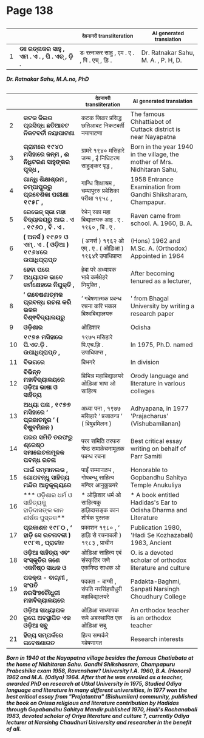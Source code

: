 # Page 138
## 
| | | <sub>देवनागरी transliteration</sub> | <sub>AI generated translation</sub> |
| --- | --- | --- | ---|
| 1 | **ଡଃ ରତ୍ନାକର ସାହୁ , ଏମ . ଏ . , ପି . ଏଚ୍ , ଡ଼ି .** | डः रत्नाकर साहु , एम . ए . , पि . एच् , ड़ि . | Dr. Ratnakar Sahu, M. A. , P. H, D. | <!-- Block 1 -->

**_Dr. Ratnakar Sahu, M.A.no, PhD_**

## 
| | | <sub>देवनागरी transliteration</sub> | <sub>AI generated translation</sub> |
| --- | --- | --- | ---|
| 2 | **କଟକ ଜିଲର ପ୍ରସିଦ୍ଧ ଛତିଆବଟ ନିକଟବର୍ତୀ ନୟାପାଟଣା** | कटक जिळर प्रसिद्ध छतिआबट निकटबर्ती नयापाटणा | The famous Chhattiabot of Cuttack district is near Nayapatna | <!-- Block 2 -->
| 3 | **ଗ୍ରାମରେ ୧୯୪୦ ମସିହାରେ ଜନ୍ମ , ଈ ନିଧିଟରଣ ସାହୁଙ୍କର ପୃଦ୍ଧ ,** | ग्रामरे १९४० मसिहारे जन्म , ई निधिटरण साहुङ्कर पृद्ध , | Born in the year 1940 in the village, the mother of Mrs. Nidhitaran Sahu, | <!-- Block 2 -->
| 4 | **ଗାନ୍ଧି ଶିକ୍ଷାଶ୍ରମ , ଚମ୍ପାପୁରରୁ ପ୍ରବେଶିକା ପରୀକ୍ଷା ୧୯୫୮ ,** | गान्धि शिक्षाश्रम , चम्पापुररु प्रबेशिका परीक्षा १९५८ , | 1958 Entrance Examination from Gandhi Shiksharam, Champapur. | <!-- Block 2 -->
| 5 | **ରେଭେନ୍‌ ସ୍କା ମହା ବିଦ୍ୟାଳୟରୁ ଆଇ . ଏ . ୧୯୬୦ , ବି . ଏ .** | रेभेन्‌ स्का महा बिद्यालयरु आइ . ए . १९६० , बि . ए . | Raven came from school. A. 1960, B. A. | <!-- Block 2 -->
| 6 | **( ଅନର୍ସ ) ୧୯୬୨ ଓ ଏମ୍ . ଏ . ( ଓଡ଼ିଆ ) ୧୯୬୪ରେ ଉପାଧିପ୍ରାପ୍ତ** | ( अनर्स ) १९६२ ओ एम् . ए . ( ओड़िआ ) १९६४रे उपाधिप्राप्त | (Hons) 1962 and M.Sc. A. (Orthodox) Appointed in 1964 | <!-- Block 2 -->
| 7 | **ହେବା ପରେ ଅଧ୍ୟାପକ ଭାବେ କର୍ମକ୍ଷେହରେ ନିଯୁକ୍ତି ,** | हेबा परे अध्यापक भाबे कर्मक्षेहरे नियुक्ति , | After becoming tenured as a lecturer, | <!-- Block 2 -->
| 8 | **’ ଗବେଷଣାତ୍ମକ ପ୍ରବନ୍ଧ ରଚନା କରି ଭକଳ ବିଶ୍ଵବିଦ୍ୟାଳୟରୁ** | ’ गबेषणात्मक प्रबन्ध रचना करि भकल बिश्वबिद्यालयरु | &#39; from Bhagal University by writing a research paper | <!-- Block 3 -->
| 9 | **ଓଡ଼ିଶାର** | ओड़िशार | Odisha | <!-- Block 4 -->
| 10 | **୧୯୭୫ ମସିହାରେ ପି.ଏଚ.ଡ଼ି . ଉପାଧିପ୍ରାପ୍ତ ,** | १९७५ मसिहारे पि.एच.ड़ि . उपाधिप्राप्त , | In 1975, Ph.D. named | <!-- Block 3 -->
| 11 | **ବିଭଗରେ** | बिभगरे | In division | <!-- Block 4 -->
| 12 | **ବିଭିନ୍ନ ମହାବିଦ୍ୟାଳୟରେ ଓଡ଼ିଆ ଭାଷା ଓ ସାହିତ୍ୟ** | बिभिन्न महाबिद्यालयरे ओड़िआ भाषा ओ साहित्य | Orody language and literature in various colleges | <!-- Block 3 -->
| 13 | **ଅଧ୍ୟା ପନା , ୧୯୭୭ ମସିହାରେ ‘ ପ୍ରଜାତନ୍ତ୍ର ’ ( ବିଷୁବମିଳନ )** | अध्या पना , १९७७ मसिहारे ‘ प्रजातन्त्र ’ ( बिषुबमिलन ) | Adhyapana, in 1977 &#39;Prajacharus&#39; (Vishubamilanan) | <!-- Block 3 -->
| 14 | **ପରର ସମିତି ତରଫରୁ ଶ୍ରେଷ୍ଠ ସମାଲେଚନାମୂଳକ ପବନ୍ଧ ରଚନା** | परर समिति तरफरु श्रेष्ठ समाळेचनामूलक पबन्ध रचना | Best critical essay writing on behalf of Parr Samiti | <!-- Block 3 -->
| 15 | **ପାଇଁ ସମ୍ମାନଲଭ , ଗୋପବନ୍ଧୁ ସାହିତ୍ୟ ମନ୍ଦିର ଆନୁକୂଲ୍ୟରେ** | पाइँ सम्मानळभ , गोपबन्धु साहित्य मन्दिर आनुकूळ्यरे | Honorable to Gopbandhu Sahitya Temple Anukuliya | <!-- Block 3 -->
| 16 | *** ଓଡ଼ିଶାର ଧର୍ମ ଓ ସାହିତ୍ୟକୁ ହାଡ଼ିଦାସଙ୍କ କାନ ଶୀର୍ଷକ ପୁସ୍ତକ** | * ओड़िशार धर्म ओ साहित्यकु हाड़िदासङ्क कान शीर्षक पुस्तक | * A book entitled Hadidas&#39;s Ear to Odisha Dharma and Literature | <!-- Block 3 -->
| 17 | **ପ୍ରକାଶନ ୧୯୮୦ , ‘ ହାଡ଼ି ସେ ରଚନାବଳୀ ) ୧୯୮୩ , ପ୍ରାଚୀନ** | प्रकाशन १९८० , ‘ हाड़ि से रचनाबली ) १९८३ , प्राचीन | Publication 1980, &#39;Hadi Se Kozhazabali) 1983, Ancient | <!-- Block 3 -->
| 18 | **ଓଡ଼ିଆ ସାହିତ୍ୟ ଏବଂ ସଂସ୍କୃତିର ଜଣେ ଏକନିଷ୍ଠ ସାଧକ ଓ** | ओड़िआ साहित्य एबं संस्कृतिर जणे एकनिष्ठ साधक ओ | O. is a devoted scholar of orthodox literature and culture | <!-- Block 3 -->
| 19 | **ପଦକ୍ତା - ବାଗ୍ମୀ , ସଂପତି ନରସିଂହଚୌଧୁରୀ ମହାବିଦ୍ୟାଳୟରେ** | पदक्ता - बाग्मी , संपति नरसिंहचौधुरी महाबिद्यालयरे | Padakta-Baghmi, Sanpati Narsingh Choudhury College | <!-- Block 3 -->
| 20 | **ଓଡ଼ିଆ ସାଧ୍ୟାପକ ରୂପେ ଅବସ୍ଥାପିତ ଏକ ଓଡ଼ିଆ ସବୁ** | ओड़िआ साध्यापक रूपे अबस्थापित एक ओड़िआ सबु | An orthodox teacher is an orthodox teacher | <!-- Block 3 -->
| 21 | **ହିତ୍ୟ ସମ୍ପର୍କରେ ଗବେଷଣାଗତ** | हित्य सम्पर्करे गबेषणागत | Research interests | <!-- Block 3 -->
<!-- Section [1],  -->
<!-- Section [2],  -->
<!-- Section [3], [4],  -->
<!-- Placeholder for translation. Place text between the underscores(_) and with no leading or trailing spaces. -->
**_Born in 1940 at the Nayapatna village besides the famous Chatiabata at the home of Nidhitaran Sahu. Gandhi Shikshasram, Champapuru Prabeshika exam 1958, Ravenshaw? University I.A. 1960, B.A. (Honors) 1962 and M.A. (Odiya) 1964. After that he was enrolled as a teacher, awarded PhD on research at Utkal University in 1975, Studied Odiya language and literature in many different universities, in 1977 won the best critical essay from "Prajatantra" (Bishumilan) community, published the book on Orissa religious and literature contribution by Hadidas through Gopabandhu Sahitya Mandir published 1970, Hadi's Rachanabali 1983, devoted scholar of Oriya literature and culture ?, currently Odiya lecturer at Narsinhg Chaudhuri University and researcher in the benefit of all._**
